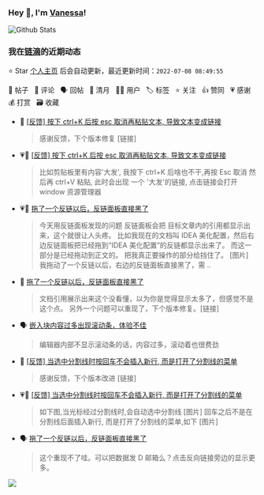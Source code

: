 ### Hey 👋, I'm [Vanessa](http://vanessa.b3log.org/)!

![Github Stats](https://github-readme-stats.vercel.app/api?username=Vanessa219&show_icons=true)

<!--events start -->

### 我在[链滴](https://ld246.com)的近期动态

⭐️ Star [个人主页](https://github.com/Vanessa219/Vanessa219) 后会自动更新，最近更新时间：`2022-07-08 08:49:55`

📝 帖子 &nbsp; 💬 评论 &nbsp; 🗣 回帖 &nbsp; 🌙 清月 &nbsp; 👨‍💻 用户 &nbsp; 🏷️ 标签 &nbsp; ⭐️ 关注 &nbsp; 👍 赞同 &nbsp; 💗 感谢 &nbsp; 💰 打赏 &nbsp; 🗃 收藏

* 💬 [[反馈] 按下 ctrl+K 后按 esc 取消再粘贴文本, 导致文本变成链接](https://ld246.com/article/1657202211228/comment/1657209229255#comments)

  > 感谢反馈，下个版本修复 [链接]
* 💗📝 [[反馈] 按下 ctrl+K 后按 esc 取消再粘贴文本, 导致文本变成链接](https://ld246.com/article/1657202211228)

  > 比如剪贴板里有内容'大发', 我按下 ctrl+K 后啥也不干,再按 Esc 取消 然后再 ctrl+V 粘贴, 此时会出现 一个 '大发'的链接, 点击链接会打开 window 资源管理器
* 💗📝 [拖了一个反链以后，反链面板直接黑了](https://ld246.com/article/1657117140138)

  > 今天用反链面板发现的问题 反链面板会把 目标文章内的引用都显示出来，这个就很让人头疼。 比如我现在的文档叫 IDEA 美化配置，然后右边反链面板把已经拖到“IDEA 美化配置”的反链都显示出来了。 而这一部分是已经拖动到正文的。 把我真正要操作的部分给挡住了。 [图片] 我拖动了一个反链以后，右边的反链面板直接黑了，需 ..
* 💬 [拖了一个反链以后，反链面板直接黑了](https://ld246.com/article/1657117140138/comment/1657208066743#comments)

  > 文档引用展示出来这个没看懂，以为你是觉得显示太多了，但感觉不是这个点。 另外一个问题可以重现了，下个版本修复。[链接]
* 🗣 [嵌入块内容过多出现滚动条，体验不佳](https://ld246.com/article/1657007712384/comment/1657163522436#comments)

  > 编辑器内部不显示滚动条的话，内容过多，滚动着也很费劲
* 💬 [[反馈] 当选中分割线时按回车不会插入新行, 而是打开了分割线的菜单](https://ld246.com/article/1657157801907/comment/1657164063534#comments)

  > 感谢反馈，下个版本改进 [链接]
* 💗📝 [[反馈] 当选中分割线时按回车不会插入新行, 而是打开了分割线的菜单](https://ld246.com/article/1657157801907)

  > 如下图,当光标经过分割线时,会自动选中分割线 [图片] 回车之后不是在分割线后面插入新行, 而是打开了分割线的菜单,如下 [图片]
* 🗣 [拖了一个反链以后，反链面板直接黑了](https://ld246.com/article/1657117140138/comment/1657151692831#comments)

  > 这个重现不了哇。可以把数据发 D 邮箱么？点击反向链接旁边的显示更多。


<!--events end -->

<a title="Hits" target="_blank" href="https://github.com/Vanessa219/Vanessa219"><img src="https://hits.b3log.org/Vanessa219/Vanessa219.svg"></a>
